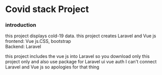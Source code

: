 <h1>Covid stack Project </h1>

<h3>introduction</h3>
    <p>
        this project displays cold-19 data. this project creates Laravel and Vue js<br>
        frontend: Vue js.CSS, bootstrap <br>
        Backend:  Laravel
    </p>
    
<p>
    this project includes the vue js into  Laravel so you download only this project only and also use package for Laravel ui vue auth
I can't connect Laravel and Vue js so apologies for that thing
</p>





